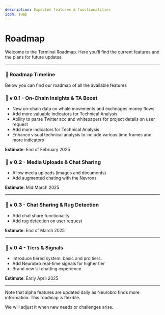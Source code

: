 ```yaml
---
description: Expected features & functionalities
icon: swap
---
```


# Roadmap

Welcome to the Terminal Roadmap. Here you'll find the current features and the plans for future updates.

***

### **🔸** Roadmap Timeline

Below you can find our roadmap of all the available features

### 📍 v 0.1 - On-Chain Insights & TA Boost

* New on-chain data on whale movements and exchnages money flows
* Add more valuable indicators for Technical Analysis
* Ability to parse Twitter acc and whitepapers for project details on user request
* Add more indicators for Technical Analysis
* Enhance visual technical analysis to include various time frames and more indicators

**Estimate**: End of February 2025

### 📍 v 0.2 - Media Uploads & Chat Sharing

* Allow media uploads (images and documents)
* Add augmented chating with the Nevrons

**Estimate**: Mid March 2025

***

### 📍 v 0.3 - Chat Sharing & Rug Detection

* Add chat share functionality
* Add rug detection on user request

**Estimate**: End of March 2025

***

### 📍 v 0.4 - Tiers & Signals

* Introduce tiered system: basic and pro tiers.
* Add Neurobro real-time signals for higher tier
* Brand new UI chatting experience

**Estimate**: Early April 2025

***

Note that alpha features are updated daily as Neurobro finds more information. This roadmap is flexible.&#x20;

We will adjust it when new needs or challenges arise.
